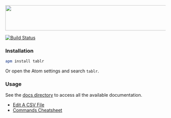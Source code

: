 <img src='http://abe33.github.io/atom-tablr/logo.svg' width='858' height='80'>

[![Build Status](https://travis-ci.org/abe33/atom-tablr.svg?branch=master)](https://travis-ci.org/abe33/atom-tablr)

### Installation

```sh
apm install tablr
```

Or open the Atom settings and search `tablr`.

### Usage

See the [docs directory](https://github.com/abe33/atom-tablr/tree/master/docs) to access all the available documentation.

- [Edit  A CSV File](https://github.com/abe33/atom-tablr/tree/master/docs/csv-edit.md)
- [Commands Cheatsheet](https://github.com/abe33/atom-tablr/tree/master/docs/cheatsheet.md)
